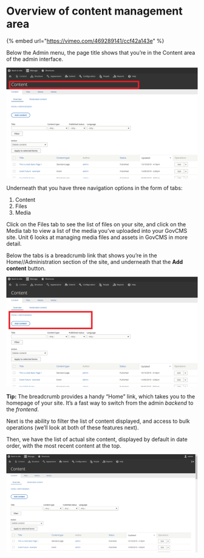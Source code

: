 # Overview of content management area

{% embed url="https://vimeo.com/469289141/ccf42a143e" %}

Below the Admin menu, the page title shows that you’re in the Content area of the admin interface.

![](../.gitbook/assets/11%20%282%29%20%282%29.png)

Underneath that you have three navigation options in the form of tabs:

1. Content
2. Files
3. Media

Click on the Files tab to see the list of files on your site, and click on the Media tab to view a list of the media you’ve uploaded into your GovCMS site. Unit 6 looks at managing media files and assets in GovCMS in more detail.

Below the tabs is a breadcrumb link that shows you’re in the Home//Administration section of the site, and underneath that the **Add content** button.

![](../.gitbook/assets/12%20%282%29%20%282%29%20%282%29.png)

**Tip:** The breadcrumb provides a handy “Home” link, which takes you to the homepage of your site. It’s a fast way to switch from the admin _backend_ to the _frontend_.

Next is the ability to filter the list of content displayed, and access to bulk operations \(we’ll look at both of these features next\).

Then, we have the list of actual site content, displayed by default in date order, with the most recent content at the top.

![](../.gitbook/assets/13%20%282%29%20%282%29%20%282%29.png)

### 

